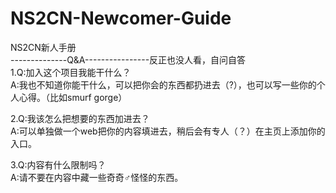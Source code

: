 # NS2CN-Newcomer-Guide  
NS2CN新人手册  
--------------Q&A----------------反正也没人看，自问自答    
1.Q:加入这个项目我能干什么？  
  A:我也不知道你能干什么，可以把你会的东西都扔进去（?），也可以写一些你的个人心得。（比如smurf gorge）  
  
2.Q:我该怎么把想要的东西加进去？  
 A:可以单独做一个web把你的内容填进去，稍后会有专人（？）在主页上添加你的入口。  
 
3.Q:内容有什么限制吗？  
  A:请不要在内容中藏一些奇奇♂怪怪的东西。  
  
